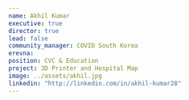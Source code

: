 ```yaml
---
name: Akhil Kumar
executive: true
director: true
lead: false
community_manager: COVID South Korea
erevna:  
position: CVC & Education
project: 3D Printer and Hospital Map
image: ../assets/akhil.jpg
linkedin: "http://linkedin.com/in/akhil-kumar28"
---
```

